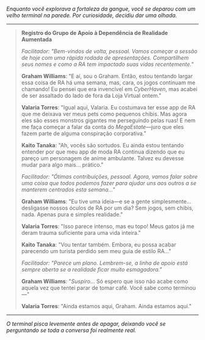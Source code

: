 _Enquanto você explorava a fortaleza da gangue, você se deparou com um velho terminal na parede. Por curiosidade, decidiu dar uma olhada._

---

> **Registro do Grupo de Apoio à Dependência de Realidade Aumentada**
>
> _Facilitador: "Bem-vindos de volta, pessoal. Vamos começar a sessão de hoje com uma rápida rodada de apresentações. Compartilhem seus nomes e como a RA tem impactado suas vidas recentemente."_
>
> **Graham Williams**: "E aí, sou o Graham. Então, estou tentando largar essa coisa de RA há uma semana, mas, cara, os jogos continuam me chamando! Eu pensei que era invencível em _CyberHaven_, mas acabei de ser assaltado do lado de fora da Loja Virtual ontem."
>
> **Valaria Torres**: "Igual aqui, Valaria. Eu costumava ter esse app de RA que me deixava ver meus pets como pequenos chibis. Mas agora eles são esses monstros gigantes me perseguindo pelas ruas! E nem me faça começar a falar da conta do _MegaEstate_—juro que eles fazem parte de alguma conspiração corporativa."
>
> **Kaito Tanaka**: "Ah, vocês são sortudos. Eu ainda estou tentando entender por que meu app de moda RA continua dizendo que eu pareço um personagem de anime ambulante. Talvez eu devesse mudar para algo mais... prático."
>
> _Facilitador: "Ótimas contribuições, pessoal. Agora, vamos falar sobre uma coisa que todos podemos fazer para ajudar uns aos outros a se manterem centrados esta semana..."_
>
> **Graham Williams**: "Eu tive uma ideia—e se a gente simplesmente... desligasse nossos óculos de RA por um dia? Sem jogos, sem chibis, nada. Apenas pura e simples realidade."
>
> **Valaria Torres**: "Isso parece intenso, mas eu topo! Meus gatos já me deram trauma suficiente para uma vida inteira."
>
> **Kaito Tanaka**: "Vou tentar também. Embora, eu possa acabar parecendo um turista perdido sem meu guia de estilo RA..."
>
> _Facilitador: "Parece um plano. Lembrem-se, a linha de apoio está sempre aberta se a realidade ficar muito esmagadora."_
>
> **Graham Williams**: "_Suspiro_... Só espero que isso não acabe como aquela vez que tentei parar de tomar café. Você sabe como terminou—"
>
> **Valaria Torres**: "Ainda estamos aqui, Graham. Ainda estamos aqui."

---

_O terminal pisca levemente antes de apagar, deixando você se perguntando se toda a conversa foi realmente real._
